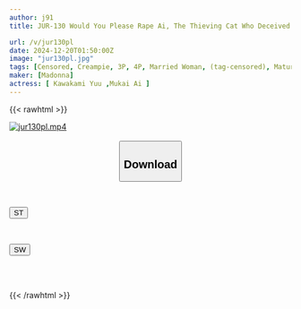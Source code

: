 ```yaml
---
author: j91
title: JUR-130 Would You Please Rape Ai, The Thieving Cat Who Deceived My Husband, As Much As You Want?

url: /v/jur130pl
date: 2024-12-20T01:50:00Z
image: "jur130pl.jpg"
tags: [Censored, Creampie, 3P, 4P, Married Woman, (tag-censored), Mature Woman	]
maker: [Madonna]
actress: [ Kawakami Yuu ,Mukai Ai ]
---
```



{{< rawhtml >}}

<div class="video" data-videoid="bqjZrQ8bRVIPeor">
    <a href="javascript:;">
        <img src="/v/jur130pl/jur130pl.jpg" width="WIDTH" height="HEIGHT" alt="jur130pl.mp4" loading="lazy">
    </a>
</div>

<script type="text/javascript" src="https://j91.asia/asset/on-demand-st.js"></script>

<br>
  <link rel="stylesheet" href="https://j91.asia/asset/bs5.css">
  
  <center>
  <button class="btn btn-primary" type="button" data-bs-toggle="collapse" data-bs-target=".multi-collapse" aria-expanded="false" aria-controls="multiCollapseExample1 multiCollapseExample2"><h2>Download</h2></button></center>
</p>
<div class="row">
  <div class="col">
    <div class="collapse multi-collapse" id="multiCollapseExample1">
      <div class="card card-body">
	      	      <br>
<div class="buttons">  
<p><a href="/v/jur130pl/st.html" target="_blank"><button class="btn-hover color-3"><i class="fa fa-download"></i> ST</button></a></p></div>
    </div>
  </div>
</div>
  <div class="col">
    <div class="collapse multi-collapse" id="multiCollapseExample2">
      <div class="card card-body">
	      <br>
<div class="buttons">
<p><a href="/v/jur130pl/sw.html" target="_blank"><button class="btn-hover color-2"><i class="fa fa-download"></i> SW</button></a></p></div>
<br><br>
      </div>
    </div>
  </div>
</div>

{{< /rawhtml >}}